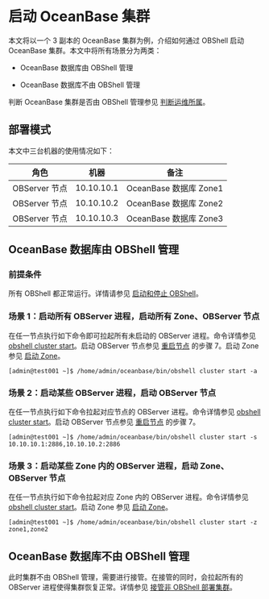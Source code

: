 # 启动 OceanBase 集群

本文将以一个 3 副本的 OceanBase 集群为例，介绍如何通过 OBShell 启动 OceanBase 集群。本文中将所有场景分为两类：

- OceanBase 数据库由 OBShell 管理

- OceanBase 数据库不由 OBShell 管理

判断 OceanBase 集群是否由 OBShell 管理参见 [判断运维所属](300.take-over-non-obshell-deployed-clusters.md)。

## 部署模式

本文中三台机器的使用情况如下：

| 角色 | 机器 | 备注 |
| --- | --- | --- |
| OBServer 节点 | 10.10.10.1 | OceanBase 数据库 Zone1 |
| OBServer 节点 | 10.10.10.2 | OceanBase 数据库 Zone2 |
| OBServer 节点 | 10.10.10.3 | OceanBase 数据库 Zone3 |

## OceanBase 数据库由 OBShell 管理

### 前提条件

所有 OBShell 都正常运行。详情请参见 [启动和停止 OBShell](100.start-stop-obshell.md)。

### 场景 1：启动所有 OBServer 进程，启动所有 Zone、OBServer 节点

在任一节点执行如下命令即可拉起所有未启动的 OBServer 进程。命令详情参见 [obshell cluster start](../300.obshell-clients/200.cluster-commands.md)。启动 OBServer 节点参见 [重启节点](../../../../600.manage/100.cluster-management/300.common-cluster-operations/300.restart-a-node.md) 的步骤 7。启动 Zone 参见 [启动 Zone](../../../../600.manage/100.cluster-management/300.common-cluster-operations/800.1.start-a-zone.md)。

```shell
[admin@test001 ~]$ /home/admin/oceanbase/bin/obshell cluster start -a
```

### 场景 2：启动某些 OBServer 进程，启动 OBServer 节点

在任一节点执行如下命令拉起对应节点的 OBServer 进程。命令详情参见 [obshell cluster start](../300.obshell-clients/200.cluster-commands.md)。启动 OBServer 节点参见 [重启节点](../../../../600.manage/100.cluster-management/300.common-cluster-operations/300.restart-a-node.md) 的步骤 7。

```shell
[admin@test001 ~]$ /home/admin/oceanbase/bin/obshell cluster start -s 10.10.10.1:2886,10.10.10.2:2886
```

### 场景 3：启动某些 Zone 内的 OBServer 进程，启动 Zone、OBServer 节点

在任一节点执行如下命令拉起对应 Zone 内的 OBServer 进程。命令详情参见 [obshell cluster start](../300.obshell-clients/200.cluster-commands.md)。启动 Zone 参见 [启动 Zone](../../../../600.manage/100.cluster-management/300.common-cluster-operations/800.1.start-a-zone.md)。

```shell
[admin@test001 ~]$ /home/admin/oceanbase/bin/obshell cluster start -z zone1,zone2
```

## OceanBase 数据库不由 OBShell 管理

此时集群不由 OBShell 管理，需要进行接管。在接管的同时，会拉起所有的 OBServer 进程使得集群恢复正常。详情参见 [接管非 OBShell 部署集群](300.take-over-non-obshell-deployed-clusters.md)。
